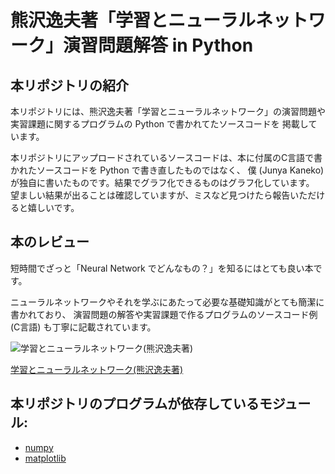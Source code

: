 # 熊沢逸夫著「学習とニューラルネットワーク」演習問題解答 in Python

## 本リポジトリの紹介

本リポジトリには、熊沢逸夫著「学習とニューラルネットワーク」の演習問題や実習課題に関するプログラムの Python で書かれてたソースコードを
掲載しています。

本リポジトリにアップロードされているソースコードは、本に付属のC言語で書かれたソースコードを Python で書き直したものではなく、
僕 (Junya Kaneko) が独自に書いたものです。結果でグラフ化できるものはグラフ化しています。
望ましい結果が出ることは確認していますが、ミスなど見つけたら報告いただけると嬉しいです。

## 本のレビュー

短時間でざっと「Neural Network でどんなもの？」を知るにはとても良い本です。

ニューラルネットワークやそれを学ぶにあたって必要な基礎知識がとても簡潔に書かれており、
演習問題の解答や実習課題で作るプログラムのソースコード例 (C言語) も丁寧に記載されています。

![学習とニューラルネットワーク(熊沢逸夫著)](http://ws-fe.amazon-adsystem.com/widgets/q?_encoding=UTF8&ASIN=4627702914&Format=_SL250_&ID=AsinImage&MarketPlace=JP&ServiceVersion=20070822&WS=1&tag=python-lab-22)

[学習とニューラルネットワーク(熊沢逸夫著)](http://www.amazon.co.jp/gp/product/4627702914/ref=as_li_tf_il?ie=UTF8&camp=247&creative=1211&creativeASIN=4627702914&linkCode=as2&tag=python-lab-22)

## 本リポジトリのプログラムが依存しているモジュール:
* [numpy](http://www.numpy.org/)
* [matplotlib](http://matplotlib.org/)